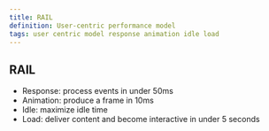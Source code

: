 ```yaml
---
title: RAIL
definition: User-centric performance model
tags: user centric model response animation idle load
---
```


## RAIL

- Response: process events in under 50ms
- Animation: produce a frame in 10ms
- Idle: maximize idle time
- Load: deliver content and become interactive in under 5 seconds
